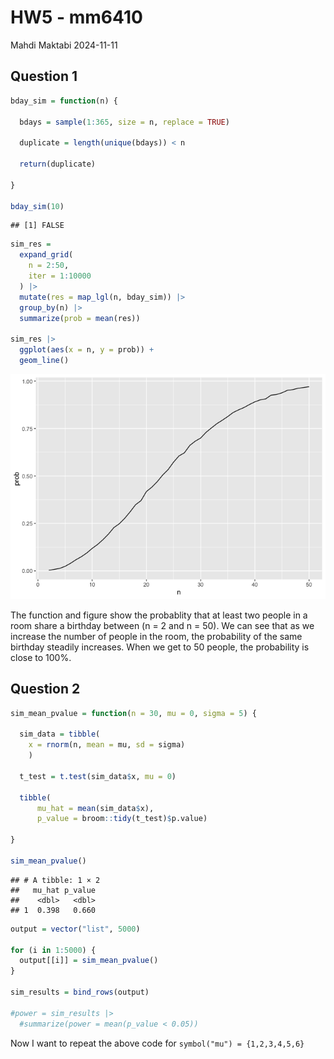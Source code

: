 HW5 - mm6410
================
Mahdi Maktabi
2024-11-11

## Question 1

``` r
bday_sim = function(n) {
  
  bdays = sample(1:365, size = n, replace = TRUE)

  duplicate = length(unique(bdays)) < n

  return(duplicate)
  
}

bday_sim(10)
```

    ## [1] FALSE

``` r
sim_res =
  expand_grid(
    n = 2:50,
    iter = 1:10000
  ) |> 
  mutate(res = map_lgl(n, bday_sim)) |> 
  group_by(n) |> 
  summarize(prob = mean(res))

sim_res |> 
  ggplot(aes(x = n, y = prob)) +
  geom_line()
```

![](p8105_hw5_mm6410_files/figure-gfm/unnamed-chunk-2-1.png)<!-- -->

The function and figure show the probablity that at least two people in
a room share a birthday between (n = 2 and n = 50). We can see that as
we increase the number of people in the room, the probability of the
same birthday steadily increases. When we get to 50 people, the
probability is close to 100%.

## Question 2

``` r
sim_mean_pvalue = function(n = 30, mu = 0, sigma = 5) {
  
  sim_data = tibble(
    x = rnorm(n, mean = mu, sd = sigma)
    )
  
  t_test = t.test(sim_data$x, mu = 0)
  
  tibble(
      mu_hat = mean(sim_data$x),
      p_value = broom::tidy(t_test)$p.value)
  
}

sim_mean_pvalue()
```

    ## # A tibble: 1 × 2
    ##   mu_hat p_value
    ##    <dbl>   <dbl>
    ## 1  0.398   0.660

``` r
output = vector("list", 5000)

for (i in 1:5000) {
  output[[i]] = sim_mean_pvalue()
}

sim_results = bind_rows(output)

#power = sim_results |> 
  #summarize(power = mean(p_value < 0.05))
```

Now I want to repeat the above code for `symbol("mu") = {1,2,3,4,5,6}`
